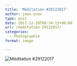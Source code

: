 ```yaml
---
title: 'Méditation #29122017'
author: jean-yves
type: post
date: 2017-12-28T08:34:13+00:00
url: /meditation-29122017/
categories:
  - Photographie
format: image

---
```

![Méditation #29122017](./img_0191-1.jpg)